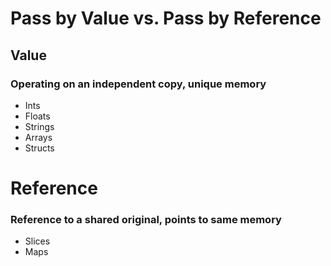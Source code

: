 # Pass by Value vs. Pass by Reference

## Value
### Operating on an independent copy, unique memory
- Ints
- Floats
- Strings
- Arrays
- Structs


# Reference
### Reference to a shared original, points to same memory
- Slices
- Maps
